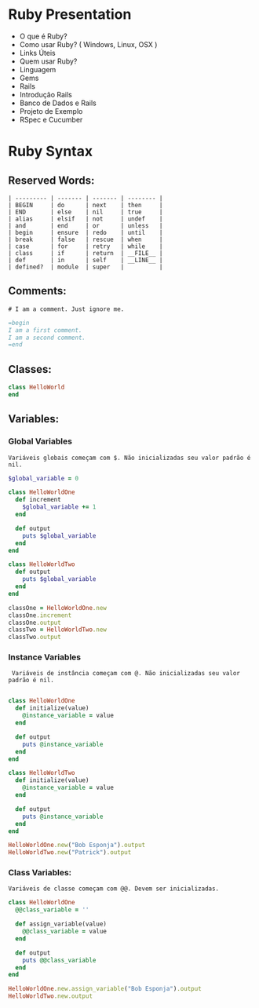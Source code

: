 Ruby Presentation
=================

* O que é Ruby?
* Como usar Ruby? ( Windows, Linux, OSX )
* Links Úteis
* Quem usar Ruby?
* Linguagem
* Gems
* Rails
* Introdução Rails
* Banco de Dados e Rails
* Projeto de Exemplo
* RSpec e Cucumber

# Ruby Syntax

## Reserved Words:
```
| --------- | ------- | ------- | -------- |
| BEGIN     | do      | next    | then     |
| END       | else    | nil     | true     |
| alias     | elsif   | not     | undef    |
| and       | end     | or      | unless   |
| begin     | ensure  | redo    | until    |
| break     | false   | rescue  | when     |
| case      | for     | retry   | while    |
| class     | if      | return  | __FILE__ |
| def       | in      | self    | __LINE__ |
| defined?  | module  | super   |          |
```

## Comments:
`# I am a comment. Just ignore me.`

```ruby
=begin
I am a first comment.
I am a second comment.
=end
```

## Classes:
```ruby
class HelloWorld
end
```

## Variables:

### Global Variables
`Variáveis globais começam com $. Não inicializadas seu valor padrão é nil.`
```ruby
$global_variable = 0

class HelloWorldOne
  def increment
    $global_variable += 1
  end

  def output
    puts $global_variable
  end
end

class HelloWorldTwo
  def output
    puts $global_variable
  end
end

classOne = HelloWorldOne.new
classOne.increment
classOne.output
classTwo = HelloWorldTwo.new
classTwo.output
```

### Instance Variables
` Variáveis de instância começam com @. Não inicializadas seu valor padrão é nil.`
```ruby

class HelloWorldOne
  def initialize(value)
    @instance_variable = value
  end

  def output
    puts @instance_variable
  end
end

class HelloWorldTwo
  def initialize(value)
    @instance_variable = value
  end

  def output
    puts @instance_variable
  end
end

HelloWorldOne.new("Bob Esponja").output
HelloWorldTwo.new("Patrick").output
```

### Class Variables:
`Variáveis de classe começam com @@. Devem ser inicializadas.`
```ruby
class HelloWorldOne
  @@class_variable = ''

  def assign_variable(value)
    @@class_variable = value
  end

  def output
    puts @@class_variable
  end
end

HelloWorldOne.new.assign_variable("Bob Esponja").output
HelloWorldTwo.new.output
```
